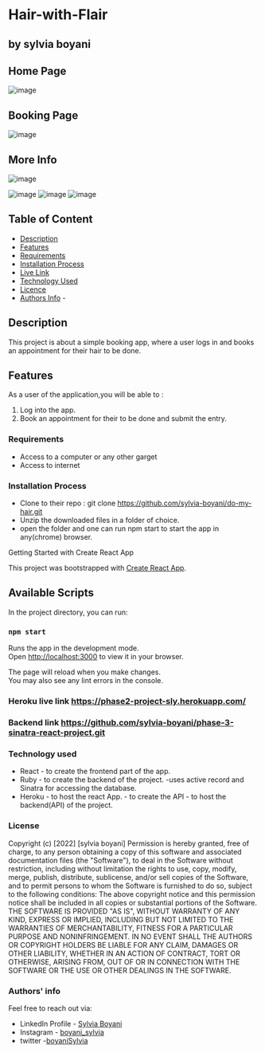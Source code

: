 # Hair-with-Flair

## by sylvia boyani

## Home Page

![image](./public/images/Screenshot%20from%202022-07-31%2003-25-03.png)

## Booking Page

![image](./public/images/Screenshot%20from%202022-07-31%2003-25-20.png)

## More Info

![image](./public/images/Screenshot%20from%202022-07-31%2003-25-30.png)
 
 ![image](./public/images/Screenshot%20from%202022-07-31%2003-25-36.png)
 ![image](./public/images/Screenshot%20from%202022-07-31%2003-25-49.png)
 ![image](./public/images/Screenshot%20from%202022-07-31%2003-26-21.png)

## Table of Content

- [Description](#description)
- [Features](#features)
- [Requirements](#requirements)
- [Installation Process](#installation-Process)
- [Live Link](#Live-Link)
- [Technology  Used](#technology-Used)
- [Licence](#licence)
- [Authors Info](#Authors-Info) -

## Description

  <p>This project is about a simple booking app, where a user logs in and books an appointment for their hair to be done.

## Features
As a user of the application,you will be able to :
1. Log into the app.
1. Book an appointment for their to be done and submit the entry.

### Requirements

- Access to  a computer or any other garget
- Access to internet

### Installation Process

- Clone to their repo : git clone <https://github.com/sylvia-boyani/do-my-hair.git>
- Unzip the downloaded files in a folder of choice.
- open the folder and one can run npm start to start the app in any(chrome) browser.

 Getting Started with Create React App

This project was bootstrapped with [Create React App](https://github.com/facebook/create-react-app).

## Available Scripts

In the project directory, you can run:

### `npm start`

Runs the app in the development mode.\
Open [http://localhost:3000](http://localhost:3000) to view it in your browser.

The page will reload when you make changes.\
You may also see any lint errors in the console.


### Heroku live link <https://phase2-project-sly.herokuapp.com/>

### Backend link <https://github.com/sylvia-boyani/phase-3-sinatra-react-project.git>


### Technology used

- React - to create the frontend part of the app.
- Ruby - to create the backend of the project.
       -uses active record and Sinatra for accessing the database.
- Heroku - to host the react App.
         - to create the API
         - to host the backend(API) of the project.

### License

 Copyright (c) [2022] [sylvia boyani]
Permission is hereby granted, free of charge, to any person obtaining a copy
of this software and associated documentation files (the "Software"), to deal
in the Software without restriction, including without limitation the rights
to use, copy, modify, merge, publish, distribute, sublicense, and/or sell
copies of the Software, and to permit persons to whom the Software is
furnished to do so, subject to the following conditions:
The above copyright notice and this permission notice shall be included in all
copies or substantial portions of the Software.
THE SOFTWARE IS PROVIDED "AS IS", WITHOUT WARRANTY OF ANY KIND, EXPRESS OR
IMPLIED, INCLUDING BUT NOT LIMITED TO THE WARRANTIES OF MERCHANTABILITY,
FITNESS FOR A PARTICULAR PURPOSE AND NONINFRINGEMENT. IN NO EVENT SHALL THE
AUTHORS OR COPYRIGHT HOLDERS BE LIABLE FOR ANY CLAIM, DAMAGES OR OTHER
LIABILITY, WHETHER IN AN ACTION OF CONTRACT, TORT OR OTHERWISE, ARISING FROM,
OUT OF OR IN CONNECTION WITH THE SOFTWARE OR THE USE OR OTHER DEALINGS IN THE
SOFTWARE.


### Authors' info

Feel free to reach out via:

- LinkedIn Profile - [Sylvia Boyani](https://www.linkedin.com/in/sylvia-boyani)
- Instagram - [boyani_sylvia](https://boyani_sylvia.intagram/)
- twitter -[boyaniSylvia](https://twitter.com/BoyaniSylvia)




